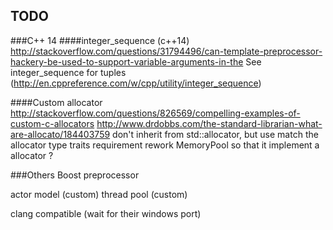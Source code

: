 ## TODO
###C++ 14
####integer_sequence (c++14)
http://stackoverflow.com/questions/31794496/can-template-preprocessor-hackery-be-used-to-support-variable-arguments-in-the
See integer_sequence for tuples (http://en.cppreference.com/w/cpp/utility/integer_sequence)

####Custom allocator
http://stackoverflow.com/questions/826569/compelling-examples-of-custom-c-allocators
http://www.drdobbs.com/the-standard-librarian-what-are-allocato/184403759
don't inherit from std::allocator<T>, but use match the allocator type traits requirement
rework MemoryPool so that it implement a allocator ?


###Others
Boost preprocessor

actor model (custom)
thread pool (custom)

clang compatible (wait for their windows port)
